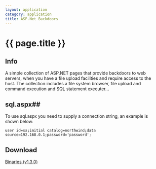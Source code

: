 ```yaml
---
layout: application
category: application
title: ASP.Net Backdoors
---
```


# {{ page.title }} #

## Info ##

A simple collection of ASP.NET pages that provide backdoors to web servers, when you have a file upload facilities and require access to the host. The collection includes a file system browser, file upload and command execution and SQL statement executer... 

## sql.aspx##

To use sql.aspx you need to supply a connection string, an example is shown below: 

`user id=sa;initial catalog=northwind;data source=192.168.0.1;password='password';` 

## Download ##

[Binaries (v1.3.0)](/downloads/ASP.NET.Backdoors.v.1.3.0.zip)